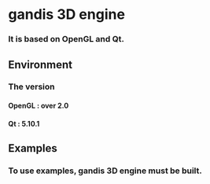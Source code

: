 # gandis 3D engine
### It is based on OpenGL and Qt.

## Environment
### The version
#### OpenGL : over 2.0
#### Qt : 5.10.1

## Examples
### To use examples, gandis 3D engine must be built.
